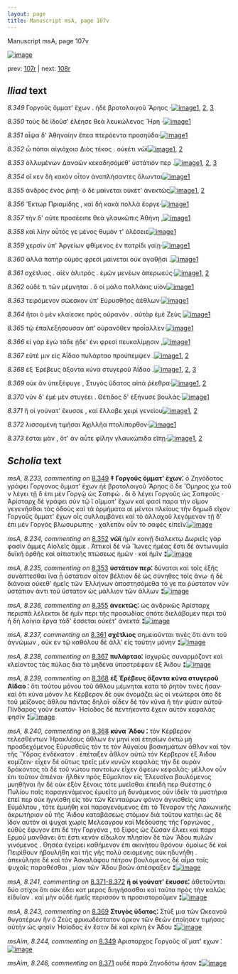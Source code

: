 ```yaml
---
layout: page
title: Manuscript msA, page 107v
---
```


Manuscript msA, page 107v

[![image](http://www.homermultitext.org/iipsrv?OBJ=IIP,1.0&FIF=/project/homer/pyramidal/deepzoom/hmt/vaimg/2017a/VA107VN_0610.tif&WID=100&CVT=JPEG)](http://www.homermultitext.org/ict2/?urn=urn:cite2:hmt:vaimg.2017a:VA107VN_0610)

prev:  [107r](../107r/) | next:  [108r](../108r/)

## *Iliad* text

*8.349* <a id="8.349"/> Γοργοῦς ὄμματ' ἔχων . ἠδὲ βροτολοιγοῦ Ἄρηος ·[![image](http://www.homermultitext.org/iipsrv?OBJ=IIP,1.0&FIF=/project/homer/pyramidal/deepzoom/hmt/vaimg/2017a/VA107VN_0610.tif&RGN=0.4484,0.2382,0.3794,0.0331&WID=1000&CVT=JPEG)](http://www.homermultitext.org/ict2/?urn=urn:cite2:hmt:vaimg.2017a:VA107VN_0610@0.4484,0.2382,0.3794,0.0331)[1](#msA_8.1), [2](#msA_8.233), [3](#msAim_8.244)

*8.350* <a id="8.350"/> τοὺς δὲ ἰδοῦσ' ἐλέησε θεὰ λευκώλενος Ἥρη ·[![image](http://www.homermultitext.org/iipsrv?OBJ=IIP,1.0&FIF=/project/homer/pyramidal/deepzoom/hmt/vaimg/2017a/VA107VN_0610.tif&RGN=0.4585,0.2539,0.3684,0.0353&WID=1000&CVT=JPEG)](http://www.homermultitext.org/ict2/?urn=urn:cite2:hmt:vaimg.2017a:VA107VN_0610@0.4585,0.2539,0.3684,0.0353)[1](#msA_8.1)

*8.351* <a id="8.351"/> αἶψα δ' Ἀθηναίην ἔπεα 					πτερόεντα προσηύδα·[![image](http://www.homermultitext.org/iipsrv?OBJ=IIP,1.0&FIF=/project/homer/pyramidal/deepzoom/hmt/vaimg/2017a/VA107VN_0610.tif&RGN=0.4565,0.2757,0.3704,0.0301&WID=1000&CVT=JPEG)](http://www.homermultitext.org/ict2/?urn=urn:cite2:hmt:vaimg.2017a:VA107VN_0610@0.4565,0.2757,0.3704,0.0301)[1](#msA_8.1)

*8.352* <a id="8.352"/> ὦ πόποι αἰγιόχοιο Διὸς 					τέκος . οὐκέτι νῶϊ[![image](http://www.homermultitext.org/iipsrv?OBJ=IIP,1.0&FIF=/project/homer/pyramidal/deepzoom/hmt/vaimg/2017a/VA107VN_0610.tif&RGN=0.4494,0.296,0.3624,0.0331&WID=1000&CVT=JPEG)](http://www.homermultitext.org/ict2/?urn=urn:cite2:hmt:vaimg.2017a:VA107VN_0610@0.4494,0.296,0.3624,0.0331)[1](#msA_8.1), [2](#msA_8.234)

*8.353* <a id="8.353"/> ὀλλυμένων Δαναῶν 					κεκαδησόμεθ' ὑστάτιόν περ .[![image](http://www.homermultitext.org/iipsrv?OBJ=IIP,1.0&FIF=/project/homer/pyramidal/deepzoom/hmt/vaimg/2017a/VA107VN_0610.tif&RGN=0.4545,0.3171,0.4014,0.0331&WID=1000&CVT=JPEG)](http://www.homermultitext.org/ict2/?urn=urn:cite2:hmt:vaimg.2017a:VA107VN_0610@0.4545,0.3171,0.4014,0.0331)[1](#msA_8.1), [2](#msAim_8.245), [3](#msA_8.235)

*8.354* <a id="8.354"/> οἵ κεν δὴ κακὸν οἶτον ἀναπλήσαντες ὄλωνται[![image](http://www.homermultitext.org/iipsrv?OBJ=IIP,1.0&FIF=/project/homer/pyramidal/deepzoom/hmt/vaimg/2017a/VA107VN_0610.tif&RGN=0.4535,0.3343,0.3824,0.0338&WID=1000&CVT=JPEG)](http://www.homermultitext.org/ict2/?urn=urn:cite2:hmt:vaimg.2017a:VA107VN_0610@0.4535,0.3343,0.3824,0.0338)[1](#msA_8.1)

*8.355* <a id="8.355"/> ἀνδρὸς ἑνὸς ῥιπῇ· ὁ δὲ μαίνεται οὐκέτ' ἀνεκτῶς[![image](http://www.homermultitext.org/iipsrv?OBJ=IIP,1.0&FIF=/project/homer/pyramidal/deepzoom/hmt/vaimg/2017a/VA107VN_0610.tif&RGN=0.4505,0.3531,0.4024,0.0323&WID=1000&CVT=JPEG)](http://www.homermultitext.org/ict2/?urn=urn:cite2:hmt:vaimg.2017a:VA107VN_0610@0.4505,0.3531,0.4024,0.0323)[1](#msA_8.1), [2](#msA_8.236)

*8.356* <a id="8.356"/> Ἕκτωρ Πριαμίδης , καὶ 					δὴ κακὰ πολλὰ ἔοργε·[![image](http://www.homermultitext.org/iipsrv?OBJ=IIP,1.0&FIF=/project/homer/pyramidal/deepzoom/hmt/vaimg/2017a/VA107VN_0610.tif&RGN=0.4505,0.3711,0.3904,0.0338&WID=1000&CVT=JPEG)](http://www.homermultitext.org/ict2/?urn=urn:cite2:hmt:vaimg.2017a:VA107VN_0610@0.4505,0.3711,0.3904,0.0338)[1](#msA_8.1)

*8.357* <a id="8.357"/> τὴν δ' αῦτε προσέειπε θεὰ γλαυκῶπις Ἀθήνη ,[![image](http://www.homermultitext.org/iipsrv?OBJ=IIP,1.0&FIF=/project/homer/pyramidal/deepzoom/hmt/vaimg/2017a/VA107VN_0610.tif&RGN=0.4484,0.3929,0.3964,0.0316&WID=1000&CVT=JPEG)](http://www.homermultitext.org/ict2/?urn=urn:cite2:hmt:vaimg.2017a:VA107VN_0610@0.4484,0.3929,0.3964,0.0316)[1](#msA_8.1)

*8.358* <a id="8.358"/> καὶ λίην οὗτός γε μένος θυμόν τ' ὀλέσειε[![image](http://www.homermultitext.org/iipsrv?OBJ=IIP,1.0&FIF=/project/homer/pyramidal/deepzoom/hmt/vaimg/2017a/VA107VN_0610.tif&RGN=0.4545,0.4102,0.3554,0.0316&WID=1000&CVT=JPEG)](http://www.homermultitext.org/ict2/?urn=urn:cite2:hmt:vaimg.2017a:VA107VN_0610@0.4545,0.4102,0.3554,0.0316)[1](#msA_8.1)

*8.359* <a id="8.359"/> χερσὶν ὑπ' Ἀργείων 					φθίμενος ἐν πατρίδι γαίῃ·[![image](http://www.homermultitext.org/iipsrv?OBJ=IIP,1.0&FIF=/project/homer/pyramidal/deepzoom/hmt/vaimg/2017a/VA107VN_0610.tif&RGN=0.4535,0.4275,0.4124,0.0368&WID=1000&CVT=JPEG)](http://www.homermultitext.org/ict2/?urn=urn:cite2:hmt:vaimg.2017a:VA107VN_0610@0.4535,0.4275,0.4124,0.0368)[1](#msA_8.1)

*8.360* <a id="8.360"/> ἀλλὰ πατὴρ οὑμὸς φρεσὶ μαίνεται οὐκ αγαθῇσι .[![image](http://www.homermultitext.org/iipsrv?OBJ=IIP,1.0&FIF=/project/homer/pyramidal/deepzoom/hmt/vaimg/2017a/VA107VN_0610.tif&RGN=0.4565,0.4485,0.3884,0.0353&WID=1000&CVT=JPEG)](http://www.homermultitext.org/ict2/?urn=urn:cite2:hmt:vaimg.2017a:VA107VN_0610@0.4565,0.4485,0.3884,0.0353)[1](#msA_8.1)

*8.361* <a id="8.361"/> σχέτλιος . αἰὲν ἀλιτρὸς . ἐμῶν μενέων ἀπερωεύς·[![image](http://www.homermultitext.org/iipsrv?OBJ=IIP,1.0&FIF=/project/homer/pyramidal/deepzoom/hmt/vaimg/2017a/VA107VN_0610.tif&RGN=0.4404,0.4628,0.4414,0.0398&WID=1000&CVT=JPEG)](http://www.homermultitext.org/ict2/?urn=urn:cite2:hmt:vaimg.2017a:VA107VN_0610@0.4404,0.4628,0.4414,0.0398)[1](#msA_8.237), [2](#msA_8.1)

*8.362* <a id="8.362"/> οὐδέ τι τῶν μέμνηται . ὅ οἱ μάλα πολλάκις υἱὸν[![image](http://www.homermultitext.org/iipsrv?OBJ=IIP,1.0&FIF=/project/homer/pyramidal/deepzoom/hmt/vaimg/2017a/VA107VN_0610.tif&RGN=0.4585,0.4861,0.4014,0.0346&WID=1000&CVT=JPEG)](http://www.homermultitext.org/ict2/?urn=urn:cite2:hmt:vaimg.2017a:VA107VN_0610@0.4585,0.4861,0.4014,0.0346)[1](#msA_8.1)

*8.363* <a id="8.363"/> τειρόμενον σώεσκον ὑπ' Εὐρυσθῆος ἀέθλων·[![image](http://www.homermultitext.org/iipsrv?OBJ=IIP,1.0&FIF=/project/homer/pyramidal/deepzoom/hmt/vaimg/2017a/VA107VN_0610.tif&RGN=0.4525,0.5026,0.3854,0.0368&WID=1000&CVT=JPEG)](http://www.homermultitext.org/ict2/?urn=urn:cite2:hmt:vaimg.2017a:VA107VN_0610@0.4525,0.5026,0.3854,0.0368)[1](#msA_8.1)

*8.364* <a id="8.364"/> ἤτοι ὁ μὲν κλαίεσκε πρὸς οὐρανὸν . αὐτὰρ ἐμὲ Ζεὺς 				[![image](http://www.homermultitext.org/iipsrv?OBJ=IIP,1.0&FIF=/project/homer/pyramidal/deepzoom/hmt/vaimg/2017a/VA107VN_0610.tif&RGN=0.4595,0.5207,0.4154,0.0353&WID=1000&CVT=JPEG)](http://www.homermultitext.org/ict2/?urn=urn:cite2:hmt:vaimg.2017a:VA107VN_0610@0.4595,0.5207,0.4154,0.0353)[1](#msA_8.1)

*8.365* <a id="8.365"/> τῷ ἐπαλεξήσουσαν ἀπ' οὐρανόθεν προΐαλλεν·[![image](http://www.homermultitext.org/iipsrv?OBJ=IIP,1.0&FIF=/project/homer/pyramidal/deepzoom/hmt/vaimg/2017a/VA107VN_0610.tif&RGN=0.4505,0.544,0.4024,0.0331&WID=1000&CVT=JPEG)](http://www.homermultitext.org/ict2/?urn=urn:cite2:hmt:vaimg.2017a:VA107VN_0610@0.4505,0.544,0.4024,0.0331)[1](#msA_8.1)

*8.366* <a id="8.366"/> εἰ γὰρ ἐγὼ τάδε ῄδε' ἐνι φρεσὶ πευκαλίμῃσιν ,[![image](http://www.homermultitext.org/iipsrv?OBJ=IIP,1.0&FIF=/project/homer/pyramidal/deepzoom/hmt/vaimg/2017a/VA107VN_0610.tif&RGN=0.4515,0.562,0.4054,0.0346&WID=1000&CVT=JPEG)](http://www.homermultitext.org/ict2/?urn=urn:cite2:hmt:vaimg.2017a:VA107VN_0610@0.4515,0.562,0.4054,0.0346)[1](#msA_8.1)

*8.367* <a id="8.367"/> εῦτέ μιν εἰς Ἀΐδαο 					πυλάρταο προύπεμψεν .[![image](http://www.homermultitext.org/iipsrv?OBJ=IIP,1.0&FIF=/project/homer/pyramidal/deepzoom/hmt/vaimg/2017a/VA107VN_0610.tif&RGN=0.4555,0.58,0.3784,0.0361&WID=1000&CVT=JPEG)](http://www.homermultitext.org/ict2/?urn=urn:cite2:hmt:vaimg.2017a:VA107VN_0610@0.4555,0.58,0.3784,0.0361)[1](#msA_8.1), [2](#msA_8.238)

*8.368* <a id="8.368"/> ἐξ Ἐρέβευς ἄξοντα 					κύνα στυγεροῦ Ἀΐδαο .[![image](http://www.homermultitext.org/iipsrv?OBJ=IIP,1.0&FIF=/project/homer/pyramidal/deepzoom/hmt/vaimg/2017a/VA107VN_0610.tif&RGN=0.4444,0.5965,0.3684,0.0428&WID=1000&CVT=JPEG)](http://www.homermultitext.org/ict2/?urn=urn:cite2:hmt:vaimg.2017a:VA107VN_0610@0.4444,0.5965,0.3684,0.0428)[1](#msA_8.1), [2](#msA_8.239), [3](#msA_8.240)

*8.369* <a id="8.369"/> οὐκ ἂν ὑπεξέφυγε , Στυγὸς ὕδατος αἰπὰ ῥέεθρα·[![image](http://www.homermultitext.org/iipsrv?OBJ=IIP,1.0&FIF=/project/homer/pyramidal/deepzoom/hmt/vaimg/2017a/VA107VN_0610.tif&RGN=0.4575,0.6131,0.3984,0.0398&WID=1000&CVT=JPEG)](http://www.homermultitext.org/ict2/?urn=urn:cite2:hmt:vaimg.2017a:VA107VN_0610@0.4575,0.6131,0.3984,0.0398)[1](#msA_8.243), [2](#msA_8.1)

*8.370* <a id="8.370"/> νῦν δ' ἐμὲ μὲν στυγέει . Θέτιδος δ' ἐξήνυσε βουλάς·[![image](http://www.homermultitext.org/iipsrv?OBJ=IIP,1.0&FIF=/project/homer/pyramidal/deepzoom/hmt/vaimg/2017a/VA107VN_0610.tif&RGN=0.4595,0.6311,0.4054,0.0428&WID=1000&CVT=JPEG)](http://www.homermultitext.org/ict2/?urn=urn:cite2:hmt:vaimg.2017a:VA107VN_0610@0.4595,0.6311,0.4054,0.0428)[1](#msA_8.1)

*8.371* <a id="8.371"/> ἥ οἱ γούνατ' ἔκυσσε , καὶ ἔλλαβε χειρὶ γενείου[![image](http://www.homermultitext.org/iipsrv?OBJ=IIP,1.0&FIF=/project/homer/pyramidal/deepzoom/hmt/vaimg/2017a/VA107VN_0610.tif&RGN=0.4414,0.6506,0.3954,0.0383&WID=1000&CVT=JPEG)](http://www.homermultitext.org/ict2/?urn=urn:cite2:hmt:vaimg.2017a:VA107VN_0610@0.4414,0.6506,0.3954,0.0383)[1](#msA_8.1), [2](#msAim_8.246)

*8.372* <a id="8.372"/> λισσομένη τιμῆσαι Ἀχιλλῆα πτολίπορθον·[![image](http://www.homermultitext.org/iipsrv?OBJ=IIP,1.0&FIF=/project/homer/pyramidal/deepzoom/hmt/vaimg/2017a/VA107VN_0610.tif&RGN=0.4434,0.6702,0.3984,0.0406&WID=1000&CVT=JPEG)](http://www.homermultitext.org/ict2/?urn=urn:cite2:hmt:vaimg.2017a:VA107VN_0610@0.4434,0.6702,0.3984,0.0406)[1](#msA_8.1)

*8.373* <a id="8.373"/> ἔσται μὰν , ὅτ' ὰν αὖτε φίλην γλαυκώπιδα εἴπῃ·[![image](http://www.homermultitext.org/iipsrv?OBJ=IIP,1.0&FIF=/project/homer/pyramidal/deepzoom/hmt/vaimg/2017a/VA107VN_0610.tif&RGN=0.4525,0.6905,0.3984,0.0346&WID=1000&CVT=JPEG)](http://www.homermultitext.org/ict2/?urn=urn:cite2:hmt:vaimg.2017a:VA107VN_0610@0.4525,0.6905,0.3984,0.0346)[1](#msA_8.1), [2](#msA_8.242)

## *Scholia* text

*msA, 8.233, commenting on* [8.349](#8.349)  <a id="msA_8.233"/> **‡ Γοργοῦς ὄμματ' ἔχων⁚** ὁ Ζηνόδοτος γράφει Γοργονος ὄμματ' ἔχων ἠὲ βροτολοιγοῦ Ἄρηος ὅ δε Ὅμηρος χω τοῦ ν λέγει τῇ δ ἐπι μὲν Γοργῷ ὡς Σαπφώ . δι ὃ λέγει Γοργοῦς ὡς Σαπφοῦς · Ἀρίσταρχ δὲ γράφει σὺν τῷ ϊ οἴμματ' ἔχων καὶ φασὶ παρα τὴν οῖμον γεγενῆσθαι τὰς ὁδοὺς καὶ τὰ ὁρμήματα αἱ μέντοι πλείους τὴν δημωδ εῖχον Γοργοῦς ὅμματ' ἔχων οἷς συλλαμβάνει καὶ τὸ ἀλλαχοῦ λεγόμενον τῇ δ' ἐπι μὲν Γοργός βλωσυρωπης · χαλεπὸν οὖν τὸ σαφὲς εἰπεῖν⁚[![image](http://www.homermultitext.org/iipsrv?OBJ=IIP,1.0&FIF=/project/homer/pyramidal/deepzoom/hmt/vaimg/2017a/VA107VN_0610.tif&RGN=0.18,0.1283,0.7228,0.0748&WID=1000&CVT=JPEG)](http://www.homermultitext.org/ict2/?urn=urn:cite2:hmt:vaimg.2017a:VA107VN_0610@0.18,0.1283,0.7228,0.0748)

*msA, 8.234, commenting on* [8.352](#8.352)  <a id="msA_8.234"/> **νῶϊ** ἡμῖν κοινῇ διαλεκτῳ Δωριεῖς γὰρ φασὶν ἅμμες Αἰολεῖς ἅμμε . Ἀττικοὶ δὲ νῶ Ἴωνες ἡμέας ἔστι δὲ ἀντωνυμία δυϊκῆ ὀρθῆς καὶ αἰτιατικῆς πτώσεως ἡμῶν · καὶ ἡμῖν ⁑[![image](http://www.homermultitext.org/iipsrv?OBJ=IIP,1.0&FIF=/project/homer/pyramidal/deepzoom/hmt/vaimg/2017a/VA107VN_0610.tif&RGN=0.1776,0.173,0.7148,0.0454&WID=1000&CVT=JPEG)](http://www.homermultitext.org/ict2/?urn=urn:cite2:hmt:vaimg.2017a:VA107VN_0610@0.1776,0.173,0.7148,0.0454)

*msA, 8.235, commenting on* [8.353](#8.353)  <a id="msA_8.235"/> **ὑστάτιον περ⁚** δύναται καὶ τοῖς ἑξῆς συνάπτεσθαι ἵνα ᾖ ὑστάτιον οἶτον βέλτιον δὲ ὡς σύνηθες τοῖς ἄνω· ἡ δὲ διάνοια οὐκεθ' ἡμεῖς τῶν Ἑλλήνων ἀποστησόμεθα τό γε πα ῥύστατον νῦν ὑστάτιον ἀντι τοῦ ὕστατον ὡς μάλλιον τῶν ἄλλων ⁑[![image](http://www.homermultitext.org/iipsrv?OBJ=IIP,1.0&FIF=/project/homer/pyramidal/deepzoom/hmt/vaimg/2017a/VA107VN_0610.tif&RGN=0.188,0.1886,0.702,0.0712&WID=1000&CVT=JPEG)](http://www.homermultitext.org/ict2/?urn=urn:cite2:hmt:vaimg.2017a:VA107VN_0610@0.188,0.1886,0.702,0.0712)

*msA, 8.236, commenting on* [8.355](#8.355)  <a id="msA_8.236"/> **ἀνεκτῶς⁚** ὡς ἀνδρικῶς Ἀρίσταρχ περισπᾶ λέλεκται δὲ ἡμῖν περι τῆς προσωδίας ὁπότε διελάβομεν περι τοῦ ῆ δὴ λοίγια ἔργα τάδ' ἔσσεται οὐκέτ' ἀνεκτά ⁑[![image](http://www.homermultitext.org/iipsrv?OBJ=IIP,1.0&FIF=/project/homer/pyramidal/deepzoom/hmt/vaimg/2017a/VA107VN_0610.tif&RGN=0.1676,0.2445,0.2264,0.0781&WID=1000&CVT=JPEG)](http://www.homermultitext.org/ict2/?urn=urn:cite2:hmt:vaimg.2017a:VA107VN_0610@0.1676,0.2445,0.2264,0.0781)

*msA, 8.237, commenting on* [8.361](#8.361)  <a id="msA_8.237"/> **σχέτλιος** σημειοῦνται τινὲς ὅτι ἀντι τοῦ ἀγνώμων , οὐκ εν τῷ καθόλου δὲ ἀλλ' εἰς ταύτην μόνην ⁑[![image](http://www.homermultitext.org/iipsrv?OBJ=IIP,1.0&FIF=/project/homer/pyramidal/deepzoom/hmt/vaimg/2017a/VA107VN_0610.tif&RGN=0.182,0.3094,0.2036,0.0607&WID=1000&CVT=JPEG)](http://www.homermultitext.org/ict2/?urn=urn:cite2:hmt:vaimg.2017a:VA107VN_0610@0.182,0.3094,0.2036,0.0607)

*msA, 8.238, commenting on* [8.367](#8.367)  <a id="msA_8.238"/> **πυλάρταο⁚** ἰσχυρῶς συναρμόζοντ καὶ κλείοντος τὰς πύλας δια τὸ μηδένα ὑποστρέφειν ἐξ Άιδου ⁑[![image](http://www.homermultitext.org/iipsrv?OBJ=IIP,1.0&FIF=/project/homer/pyramidal/deepzoom/hmt/vaimg/2017a/VA107VN_0610.tif&RGN=0.1676,0.3518,0.2268,0.0574&WID=1000&CVT=JPEG)](http://www.homermultitext.org/ict2/?urn=urn:cite2:hmt:vaimg.2017a:VA107VN_0610@0.1676,0.3518,0.2268,0.0574)

*msA, 8.239, commenting on* [8.368](#8.368)  <a id="msA_8.239"/> **ἐξ Ἐρέβευς ἄξοντα κύνα στυγεροῦ Αϊδαο ⁚** ὅτι τούτου μόνου τοῦ ἄθλου μέμνηται κατα τὸ ῥητὸν τινὲς ῆσαν· καὶ ὅτι κύνα μόνον λε Κέρβερον δὲ οὐκ ὀνομάζει ὡς οἱ νεώτεροι ἀπο δὲ τοῦ μείζονος ἄθλου πάντας δηλοῖ· οἶδεν δὲ τὸν κῦνα ἢ τὴν φύσιν αὐτοῦ· Πίνδαρος γοῦν ἑκατόν· Ἡσίοδος δὲ πεντήκοντα ἔχειν αὐτὸν κεφαλάς φησίν ⁑[![image](http://www.homermultitext.org/iipsrv?OBJ=IIP,1.0&FIF=/project/homer/pyramidal/deepzoom/hmt/vaimg/2017a/VA107VN_0610.tif&RGN=0.1792,0.3986,0.238,0.1319&WID=1000&CVT=JPEG)](http://www.homermultitext.org/ict2/?urn=urn:cite2:hmt:vaimg.2017a:VA107VN_0610@0.1792,0.3986,0.238,0.1319)

*msA, 8.240, commenting on* [8.368](#8.368)  <a id="msA_8.240"/> **κύνα Ἅδου ⁚** τὸν Κέρβερον τελεσθέντων Ἡρακλέους ἄθλων ἐν μηνὶ καὶ ἐτησίων ὀκτὼ μὴ προσδεχόμενος Εὐρυσθεὺς τόν τε τὸν Αὐγαίου βοσκημάτων ἆθλον καὶ τὸν τῆς Ὕδρας ἐνδέκατον . ἐπέταξεν ἆθλον αὐτῶ τὸν Κέρβερον ἑξ Άιδου κομίζειν· εἶχεν δὲ οὕτως τρεῖς μὲν κυνῶν κεφαλὰς τὴν δὲ ουρὰν δράκοντος τὰ δὲ τοῦ νώτου παντοίων εἶχεν ὄφεων κεφαλὰς· μέλλον οὖν ἐπι τοῦτον ἀπιέναι· ῆλθεν πρὸς Εὔμολπον εἰς Ἐλευσῖνα βουλόμενος μυηθῆναι ἢν δὲ οὐκ ἐξὸν ξένοις τότε μυεῖσθαι ἐπειδή περ Θυέστης ὁ Πυλίου παῖς παραγενόμενος ἐμυεῖτο μὴ δυνάμενος οὖν ἰδεῖν τὰ μυστήρια ἐπεί περ οὐκ ἠγνίσθη εἰς τὸν τῶν Κενταύρων φόνον ἀγνισθεὶς ὑπο Εὐμόλπου , τότε ἐμυήθη καὶ παραγενόμενος ἐπι τὸ Τέναρον τῆς Λακωνικῆς ἀκρωτήριον οὖ τῆς Ἅιδου καταβάσεως στόμιον διὰ τοῦτου κατήει ὡς δὲ ἴδον αὐτὸν αἱ ψυχαὶ χωρὶς Μελεαγρου καὶ Μεδούσης τῆς Γοργώνος , εὐθὺς ἔφυγον ἐπι δὲ τὴν Γοργόνα , τὸ ξίφος ὡς ζῶσαν ἔλκει καὶ παρα Ερμοῦ μανθάνει ὅτι ἔστι κενὸν εἴδωλον πλησίον δὲ τῶν Ἅδου πυλῶν γινόμενος . Θησέα ἐγείρει καθήμενον ἐπι ακινήτου θρόνου· ὁμοίως δὲ καὶ Πειρίθουν ἠβουλήθη καὶ τῆς γῆς πολὺ σειομένης οὐκ ηδυνήθη . ἀπεκύλησε δὲ καὶ τὸν Ἀσκαλάφου πέτρον βουλόμενος δὲ αἷμα ταῖς ψυχαῖς παραθέσθαι , μίαν τῶν Ἅδου βοῶν ἀπέσφαξεν ⁑[![image](http://www.homermultitext.org/iipsrv?OBJ=IIP,1.0&FIF=/project/homer/pyramidal/deepzoom/hmt/vaimg/2017a/VA107VN_0610.tif&RGN=0.192,0.5032,0.726,0.3388&WID=1000&CVT=JPEG)](http://www.homermultitext.org/ict2/?urn=urn:cite2:hmt:vaimg.2017a:VA107VN_0610@0.192,0.5032,0.726,0.3388)

*msA, 8.241, commenting on* [8.371-8.372](#8.371-8.372)  <a id="msA_8.241"/> **ἥ οἱ γούνατ' ἔκυσσε⁚** ἀθετοῦνται δύο στίχοι ὅτι οὐκ έδει κατ μερος διηγήσασθαι καὶ ταῦτα πρὸς τὴν καλῶς εἰδυῖαν . καὶ μὴν οὐδὲ ἡμεῖς περισσόν τι προσιστοροῦμεν ⁑[![image](http://www.homermultitext.org/iipsrv?OBJ=IIP,1.0&FIF=/project/homer/pyramidal/deepzoom/hmt/vaimg/2017a/VA107VN_0610.tif&RGN=0.2156,0.7885,0.68,0.0667&WID=1000&CVT=JPEG)](http://www.homermultitext.org/ict2/?urn=urn:cite2:hmt:vaimg.2017a:VA107VN_0610@0.2156,0.7885,0.68,0.0667)

*msA, 8.243, commenting on* [8.369](#8.369)  <a id="msA_8.243"/> **Στυγὸς ὕδατος⁚** Στὺξ μια τῶν Ωκεανοῦ θυγατέρων ἣν ὁ Ζεὺς φρικωδέστατον όρκον τῶν θεῶν ἐποίησεν τιμήσας αὐτὴν ὡς φησὶν Ἡσίοδος ἐν ἔστιν δὲ καὶ κρίνη ἐν Άδου ⁑[![image](http://www.homermultitext.org/iipsrv?OBJ=IIP,1.0&FIF=/project/homer/pyramidal/deepzoom/hmt/vaimg/2017a/VA107VN_0610.tif&RGN=0.2116,0.8279,0.6816,0.0769&WID=1000&CVT=JPEG)](http://www.homermultitext.org/ict2/?urn=urn:cite2:hmt:vaimg.2017a:VA107VN_0610@0.2116,0.8279,0.6816,0.0769)

*msAim, 8.244, commenting on* [8.349](#8.349)  <a id="msAim_8.244"/> Αρισταρχος Γοργοῦς οἴ´ματ' εχων ⁚[![image](http://www.homermultitext.org/iipsrv?OBJ=IIP,1.0&FIF=/project/homer/pyramidal/deepzoom/hmt/vaimg/2017a/VA107VN_0610.tif&RGN=0.3916,0.249,0.0652,0.0288&WID=1000&CVT=JPEG)](http://www.homermultitext.org/ict2/?urn=urn:cite2:hmt:vaimg.2017a:VA107VN_0610@0.3916,0.249,0.0652,0.0288)

*msAim, 8.246, commenting on* [8.371](#8.371)  <a id="msAim_8.246"/> ουδὲ παρὰ Ζηνοδότω ῆσαν ⁑[![image](http://www.homermultitext.org/iipsrv?OBJ=IIP,1.0&FIF=/project/homer/pyramidal/deepzoom/hmt/vaimg/2017a/VA107VN_0610.tif&RGN=0.424,0.6666,0.0416,0.0388&WID=1000&CVT=JPEG)](http://www.homermultitext.org/ict2/?urn=urn:cite2:hmt:vaimg.2017a:VA107VN_0610@0.424,0.6666,0.0416,0.0388)